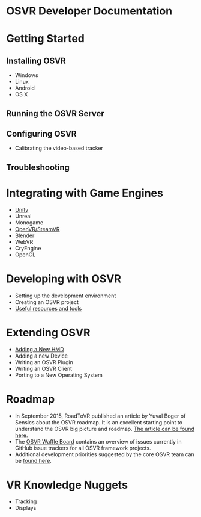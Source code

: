 # OSVR Developer Documentation

# Getting Started
## Installing OSVR
- Windows
- Linux
- Android
- OS X
## Running the OSVR Server
## Configuring OSVR
- Calibrating the video-based tracker
## Troubleshooting

# Integrating with Game Engines

- [Unity](https://github.com/OSVR/OSVR-Unity/blob/master/GettingStarted.md)
- Unreal
- Monogame
- [OpenVR/SteamVR](https://gitter.im/OSVR/SteamVR-OSVR)
- Blender
- WebVR
- CryEngine
- OpenGL

# Developing with OSVR
- Setting up the development environment
- Creating an OSVR project
- [Useful resources and tools](Developing/resources.md)

# Extending OSVR
- [Adding a New HMD](Extending-OSVR/AddingHMD.md)
- Adding a new Device
- Writing an OSVR Plugin
- Writing an OSVR Client
- Porting to a New Operating System

# Roadmap
- In September 2015, RoadToVR published an article by Yuval Boger of Sensics about the OSVR roadmap. It is an excellent starting point to understand the OSVR big picture and roadmap. [The article can be found here](http://www.roadtovr.com/osvr-roadmap-creating-an-ecosystem-of-interoperable-vr-hardware-and-software/).
- The [OSVR Waffle Board](Roadmap/waffle.md) contains an overview of issues currently in GitHub issue trackers for all OSVR framework projects. 
- Additional development priorities suggested by the core OSVR team can be [found here](Roadmap/additional.md).

# VR Knowledge Nuggets
- Tracking
- Displays